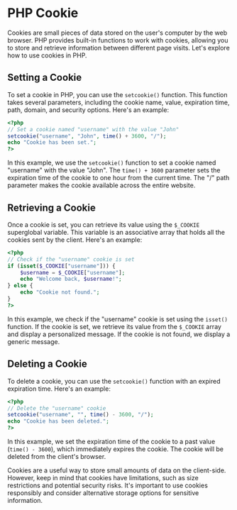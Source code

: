 # PHP Cookie

Cookies are small pieces of data stored on the user's computer by the web browser. PHP provides built-in functions to work with cookies, allowing you to store and retrieve information between different page visits. Let's explore how to use cookies in PHP.

## Setting a Cookie

To set a cookie in PHP, you can use the `setcookie()` function. This function takes several parameters, including the cookie name, value, expiration time, path, domain, and security options. Here's an example:

``````php
<?php
// Set a cookie named "username" with the value "John"
setcookie("username", "John", time() + 3600, "/");
echo "Cookie has been set.";
?>
``````

In this example, we use the `setcookie()` function to set a cookie named "username" with the value "John". The `time() + 3600` parameter sets the expiration time of the cookie to one hour from the current time. The "/" path parameter makes the cookie available across the entire website.

## Retrieving a Cookie

Once a cookie is set, you can retrieve its value using the `$_COOKIE` superglobal variable. This variable is an associative array that holds all the cookies sent by the client. Here's an example:

``````php
<?php
// Check if the "username" cookie is set
if (isset($_COOKIE["username"])) {
    $username = $_COOKIE["username"];
    echo "Welcome back, $username!";
} else {
    echo "Cookie not found.";
}
?>
``````

In this example, we check if the "username" cookie is set using the `isset()` function. If the cookie is set, we retrieve its value from the `$_COOKIE` array and display a personalized message. If the cookie is not found, we display a generic message.

## Deleting a Cookie

To delete a cookie, you can use the `setcookie()` function with an expired expiration time. Here's an example:

``````php
<?php
// Delete the "username" cookie
setcookie("username", "", time() - 3600, "/");
echo "Cookie has been deleted.";
?>
``````

In this example, we set the expiration time of the cookie to a past value (`time() - 3600`), which immediately expires the cookie. The cookie will be deleted from the client's browser.

Cookies are a useful way to store small amounts of data on the client-side. However, keep in mind that cookies have limitations, such as size restrictions and potential security risks. It's important to use cookies responsibly and consider alternative storage options for sensitive information.
